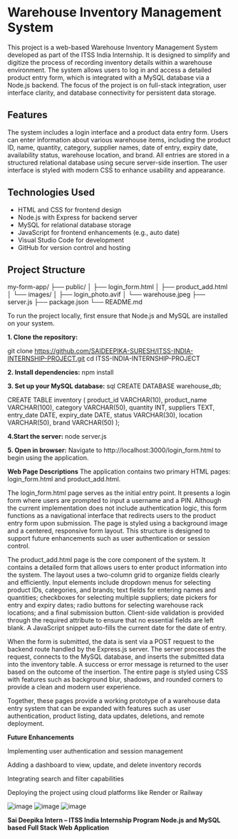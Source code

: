 # Warehouse Inventory Management System

This project is a web-based Warehouse Inventory Management System developed as part of the ITSS India Internship. It is designed to simplify and digitize the process of recording inventory details within a warehouse environment. The system allows users to log in and access a detailed product entry form, which is integrated with a MySQL database via a Node.js backend. The focus of the project is on full-stack integration, user interface clarity, and database connectivity for persistent data storage.

## Features

The system includes a login interface and a product data entry form. Users can enter information about various warehouse items, including the product ID, name, quantity, category, supplier names, date of entry, expiry date, availability status, warehouse location, and brand. All entries are stored in a structured relational database using secure server-side insertion. The user interface is styled with modern CSS to enhance usability and appearance.

## Technologies Used

- HTML and CSS for frontend design
- Node.js with Express for backend server
- MySQL for relational database storage
- JavaScript for frontend enhancements (e.g., auto date)
- Visual Studio Code for development
- GitHub for version control and hosting

## Project Structure

my-form-app/
├── public/
│ ├── login_form.html
│ ├── product_add.html
│ └── images/
│ ├── login_photo.avif
│ └── warehouse.jpeg
├── server.js
├── package.json
└── README.md

To run the project locally, first ensure that Node.js and MySQL are installed on your system.

**1. Clone the repository:**

git clone https://github.com/SAIDEEPIKA-SURESH/ITSS-INDIA-INTERNSHIP-PROJECT.git
cd ITSS-INDIA-INTERNSHIP-PROJECT

**2. Install dependencies:**
   npm install
   
**3. Set up your MySQL database:** sql
CREATE DATABASE warehouse_db;

CREATE TABLE inventory (
  product_id VARCHAR(10),
  product_name VARCHAR(100),
  category VARCHAR(50),
  quantity INT,
  suppliers TEXT,
  entry_date DATE,
  expiry_date DATE,
  status VARCHAR(30),
  location VARCHAR(50),
  brand VARCHAR(50)
);

**4.Start the server:**
node server.js

**5. Open in browser:**
Navigate to http://localhost:3000/login_form.html to begin using the application.

**Web Page Descriptions**
The application contains two primary HTML pages: login_form.html and product_add.html.

The login_form.html page serves as the initial entry point. It presents a login form where users are prompted to input a username and a PIN. Although the current implementation does not include authentication logic, this form functions as a navigational interface that redirects users to the product entry form upon submission. The page is styled using a background image and a centered, responsive form layout. This structure is designed to support future enhancements such as user authentication or session control.

The product_add.html page is the core component of the system. It contains a detailed form that allows users to enter product information into the system. The layout uses a two-column grid to organize fields clearly and efficiently. Input elements include dropdown menus for selecting product IDs, categories, and brands; text fields for entering names and quantities; checkboxes for selecting multiple suppliers; date pickers for entry and expiry dates; radio buttons for selecting warehouse rack locations; and a final submission button. Client-side validation is provided through the required attribute to ensure that no essential fields are left blank. A JavaScript snippet auto-fills the current date for the date of entry.

When the form is submitted, the data is sent via a POST request to the backend route handled by the Express.js server. The server processes the request, connects to the MySQL database, and inserts the submitted data into the inventory table. A success or error message is returned to the user based on the outcome of the insertion. The entire page is styled using CSS with features such as background blur, shadows, and rounded corners to provide a clean and modern user experience.

Together, these pages provide a working prototype of a warehouse data entry system that can be expanded with features such as user authentication, product listing, data updates, deletions, and remote deployment.

**Future Enhancements**

Implementing user authentication and session management

Adding a dashboard to view, update, and delete inventory records

Integrating search and filter capabilities

Deploying the project using cloud platforms like Render or Railway

![image](https://github.com/user-attachments/assets/5510e8af-b739-4759-b67a-e55a20eb5ce0)
![image](https://github.com/user-attachments/assets/5b78334d-b94d-4369-a08b-35b8101b39cf)
![image](https://github.com/user-attachments/assets/3b942f8f-7617-4320-b3ed-88992f2c52a0)

**Sai Deepika
Intern – ITSS India Internship Program
Node.js and MySQL based Full Stack Web Application**
